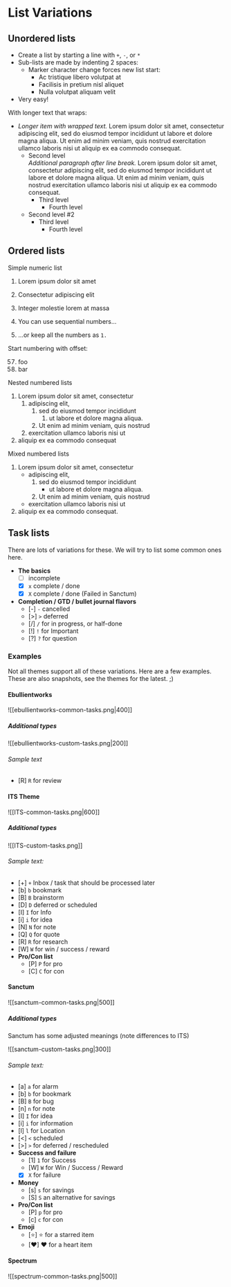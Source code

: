 # List Variations

## Unordered lists

+ Create a list by starting a line with `+`, `-`, or `*`
+ Sub-lists are made by indenting 2 spaces:
  - Marker character change forces new list start:
    * Ac tristique libero volutpat at
    + Facilisis in pretium nisl aliquet
    - Nulla volutpat aliquam velit
+ Very easy!

With longer text that wraps: 

- *Longer item with wrapped text.* Lorem ipsum dolor sit amet, consectetur adipiscing elit, sed do eiusmod tempor incididunt ut labore et dolore magna aliqua. Ut enim ad minim veniam, quis nostrud exercitation ullamco laboris nisi ut aliquip ex ea commodo consequat.
	- Second level  
		*Additional paragraph after line break.* Lorem ipsum dolor sit amet, consectetur adipiscing elit, sed do eiusmod tempor incididunt ut labore et dolore magna aliqua. Ut enim ad minim veniam, quis nostrud exercitation ullamco laboris nisi ut aliquip ex ea commodo consequat.
		- Third level
			- Fourth level
	- Second level #2
		- Third level
			- Fourth level

## Ordered lists
Simple numeric list

1. Lorem ipsum dolor sit amet
2. Consectetur adipiscing elit
3. Integer molestie lorem at massa

1. You can use sequential numbers...
1. ...or keep all the numbers as `1.`

Start numbering with offset:

57. foo
1. bar

Nested numbered lists

1. Lorem ipsum dolor sit amet, consectetur 
	1. adipiscing elit, 
		1. sed do eiusmod tempor incididunt 
			1. ut labore et dolore magna aliqua. 
		2. Ut enim ad minim veniam, quis nostrud 
	2. exercitation ullamco laboris nisi ut 
2. aliquip ex ea commodo consequat

Mixed numbered lists

1. Lorem ipsum dolor sit amet, consectetur 
	- adipiscing elit, 
		1. sed do eiusmod tempor incididunt 
			- ut labore et dolore magna aliqua. 
		2. Ut enim ad minim veniam, quis nostrud 
	- exercitation ullamco laboris nisi ut 
2. aliquip ex ea commodo consequat.

## Task lists
There are lots of variations for these. We will try to list some common ones here. 

- **The basics**
	- [ ] incomplete
	- [x] `x` complete / done
	- [X] `X` complete / done (Failed in Sanctum)
- **Completion / GTD / bullet journal flavors**
	- [-] `-` cancelled 
	- [>] `>` deferred
	- [/] `/` for in progress, or half-done
	- [!] `!` for Important
	- [?] `?` for question

### Examples

Not all themes support all of these variations. Here are a few examples. These are also snapshots, see the themes for the latest. ;)

#### Ebullientworks

![[ebullientworks-common-tasks.png|400]]

##### Additional types

![[ebullientworks-custom-tasks.png|200]]

###### Sample text

- [R] `R` for review

#### ITS Theme

![[ITS-common-tasks.png|600]]

##### Additional types

![[ITS-custom-tasks.png]]

###### Sample text: 

- [+] `+` Inbox / task that should be processed later
- [b] `b` bookmark 
- [B] `B` brainstorm
- [D] `D` deferred or scheduled
- [I] `I` for Info
- [i] `i` for idea
- [N] `N` for note
- [Q] `Q` for quote
- [R] `R` for research
- [W] `W` for win / success / reward 
- **Pro/Con list**
	- [P] `P` for pro
	- [C] `C` for con


#### Sanctum

![[sanctum-common-tasks.png|500]]

##### Additional types

Sanctum has some adjusted meanings (note differences to ITS)

![[sanctum-custom-tasks.png|300]]

###### Sample text: 

- [a] `a` for alarm
- [b] `b` for bookmark
- [B] `B` for bug
- [n] `n` for note
- [I] `I` for idea
- [i] `i` for information
- [l] `l` for Location
- [<] `<` scheduled
- [>] `>` for deferred / rescheduled
- **Success and failure**
	- [1] `1` for Success
	- [W] `W` for Win / Success / Reward
	- [X] `X` for failure 
- **Money**
	- [s] `s` for savings
	- [S] `S` an alternative for savings
- **Pro/Con list**
	- [P] `p` for pro
	- [c] `c` for con
- **Emoji**
	- [⭐] ⭐ for a starred item
	- [❤] ❤ for a heart item


#### Spectrum

![[spectrum-common-tasks.png|500]]